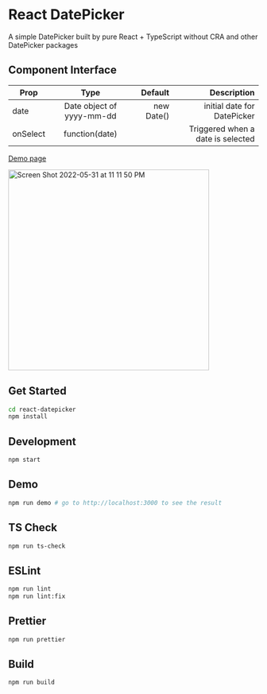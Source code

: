 # React DatePicker

A simple DatePicker built by pure React + TypeScript without CRA and other DatePicker packages

## Component Interface

| Prop     |           Type            |    Default |                       Description |
| -------- | :-----------------------: | ---------: | --------------------------------: |
| date     | Date object of yyyy-mm-dd | new Date() |       initial date for DatePicker |
| onSelect |      function(date)       |            | Triggered when a date is selected |


[Demo page](https://weiyuan1993.github.io/react-datepicker/)

<img width="404" alt="Screen Shot 2022-05-31 at 11 11 50 PM" src="https://user-images.githubusercontent.com/14805317/171207829-79b56a7a-888f-4ec5-8fe8-15000ddd58df.png">

## Get Started

```bash
cd react-datepicker
npm install
```

## Development

```bash
npm start
```

## Demo

```bash
npm run demo # go to http://localhost:3000 to see the result
```

## TS Check

```bash
npm run ts-check
```

## ESLint

```bash
npm run lint
npm run lint:fix
```

## Prettier

```bash
npm run prettier
```

## Build

```bash
npm run build
```

